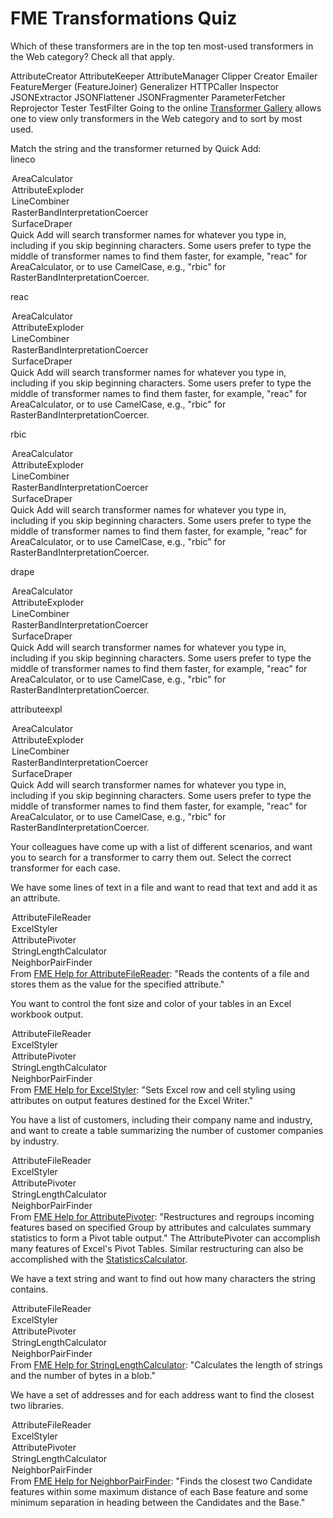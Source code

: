 # FME Transformations Quiz

<quiz name="">
  <question multiple>
    <p>
      Which of these transformers are in the top ten most-used transformers in the Web category? Check all that apply.
    </p>
    <answer>AttributeCreator</answer>
    <answer>AttributeKeeper</answer>
    <answer>AttributeManager</answer>
    <answer>Clipper</answer>
    <answer>Creator</answer>
    <answer correct>Emailer</answer>
    <answer>FeatureMerger (FeatureJoiner)</answer>
    <answer correct>Generalizer</answer>
    <answer correct>HTTPCaller</answer>
    <answer>Inspector</answer>
    <answer correct>JSONExtractor</answer>
    <answer correct>JSONFlattener</answer>
    <answer correct>JSONFragmenter </answer>
    <answer  correct>ParameterFetcher</answer>
    <answer>Reprojector</answer>
    <answer>Tester</answer>
    <answer>TestFilter</answer>
    <explanation>Going to the online <a href="https://www.safe.com/transformers/#/">Transformer Gallery</a> allows one to view only transformers in the Web category and to sort by most used.</explanation>
  </question>
  <question>
    <p>
      Match the string and the transformer returned by Quick Add:<br>
      lineco
    </p>
      <answer>
        <option>AreaCalculator</option>
        <option>AttributeExploder</option>
        <option correct>LineCombiner</option>
        <option>RasterBandInterpretationCoercer</option>
        <option>SurfaceDraper</option>
      </answer>
      <explanation>Quick Add will search transformer names for whatever you type in, including if you skip beginning characters. Some users prefer to type the middle of transformer names to find them faster, for example, "reac" for AreaCalculator, or to use CamelCase, e.g., "rbic" for RasterBandInterpretationCoercer.</explanation>
  </question>
  <question>
    <p>reac</p>
    <answer>
      <option correct>AreaCalculator</option>
      <option>AttributeExploder</option>
      <option>LineCombiner</option>
      <option>RasterBandInterpretationCoercer</option>
      <option>SurfaceDraper</option>
    </answer>
    <explanation>Quick Add will search transformer names for whatever you type in, including if you skip beginning characters. Some users prefer to type the middle of transformer names to find them faster, for example, "reac" for AreaCalculator, or to use CamelCase, e.g., "rbic" for RasterBandInterpretationCoercer.</explanation>
  </question>
    <p>rbic</p>
    <answer>
      <option>AreaCalculator</option>
      <option>AttributeExploder</option>
      <option>LineCombiner</option>
      <option correct>RasterBandInterpretationCoercer</option>
      <option>SurfaceDraper</option>
    </answer>
    <explanation>Quick Add will search transformer names for whatever you type in, including if you skip beginning characters. Some users prefer to type the middle of transformer names to find them faster, for example, "reac" for AreaCalculator, or to use CamelCase, e.g., "rbic" for RasterBandInterpretationCoercer.</explanation>
  <question>
    <p>drape</p>
    <answer>
      <option>AreaCalculator</option>
      <option>AttributeExploder</option>
      <option>LineCombiner</option>
      <option>RasterBandInterpretationCoercer</option>
      <option correct>SurfaceDraper</option>
    </answer>
    <explanation>Quick Add will search transformer names for whatever you type in, including if you skip beginning characters. Some users prefer to type the middle of transformer names to find them faster, for example, "reac" for AreaCalculator, or to use CamelCase, e.g., "rbic" for RasterBandInterpretationCoercer.</explanation>
  </question>
  <question>
    <p>attributeexpl</p>
    <answer>
      <option>AreaCalculator</option>
      <option correct>AttributeExploder</option>
      <option>LineCombiner</option>
      <option>RasterBandInterpretationCoercer</option>
      <option>SurfaceDraper</option>
    </answer>
    <explanation>Quick Add will search transformer names for whatever you type in, including if you skip beginning characters. Some users prefer to type the middle of transformer names to find them faster, for example, "reac" for AreaCalculator, or to use CamelCase, e.g., "rbic" for RasterBandInterpretationCoercer.</explanation>
  </question>
  <question>
    <p>
      Your colleagues have come up with a list of different scenarios, and want you to search for a transformer to carry them out. Select the correct transformer for each case.
    </p>
    <p>
      We have some lines of text in a file and want to read that text and add it as an attribute.
    </p>
    <answer>
      <option correct>AttributeFileReader</option>
      <option>ExcelStyler</option>
      <option>AttributePivoter</option>
      <option>StringLengthCalculator</option>
      <option>NeighborPairFinder</option>
    </answer>
    <explanation>From <a href="https://docs.safe.com/fme/html/FME_Desktop_Documentation/FME_Transformers/Transformers/attributefilereader.htm">FME Help for AttributeFileReader</a>: "Reads the contents of a file and stores them as the value for the specified attribute."</explanation>
  </question>
  <question>
    <p>You want to control the font size and color of your tables in an Excel workbook output.</p>
    <answer>
      <option>AttributeFileReader</option>
      <option correct>ExcelStyler</option>
      <option>AttributePivoter</option>
      <option>StringLengthCalculator</option>
      <option>NeighborPairFinder</option>
    </answer>
    <explanation>From <a href="https://docs.safe.com/fme/html/FME_Desktop_Documentation/FME_Transformers/Transformers/excelstyler.htm">FME Help for ExcelStyler</a>: "Sets Excel row and cell styling using attributes on output features destined for the Excel Writer."</explanation>
  </question>
  <question>
    <p>You have a list of customers, including their company name and industry, and want to create a table summarizing the number of customer companies by industry.</p>
    <answer>
      <option>AttributeFileReader</option>
      <option>ExcelStyler</option>
      <option correct>AttributePivoter</option>
      <option>StringLengthCalculator</option>
      <option>NeighborPairFinder</option>
    </answer>
    <explanation>From <a href="https://docs.safe.com/fme/html/FME_Desktop_Documentation/FME_Transformers/Transformers/attributepivoter.htm">FME Help for AttributePivoter</a>: "Restructures and regroups incoming features based on specified Group by attributes and calculates summary statistics to form a Pivot table output." The AttributePivoter can accomplish many features of Excel's Pivot Tables. Similar restructuring can also be accomplished with the <a href="https://docs.safe.com/fme/html/FME_Desktop_Documentation/FME_Transformers/Transformers/statisticscalculator.htm">StatisticsCalculator</a>.</explanation>
  </question>
  <question>
    <p>We have a text string and want to find out how many characters the string contains.</p>
    <answer>
      <option>AttributeFileReader</option>
      <option>ExcelStyler</option>
      <option>AttributePivoter</option>
      <option correct>StringLengthCalculator</option>
      <option>NeighborPairFinder</option>
    </answer>
    <explanation>From <a href="https://docs.safe.com/fme/html/FME_Desktop_Documentation/FME_Transformers/Transformers/stringlengthcalculator.htm">FME Help for StringLengthCalculator</a>: "Calculates the length of strings and the number of bytes in a blob."</explanation>
  </question>
  <question>
    <p>We have a set of addresses and for each address want to find the closest two libraries.</p>
    <answer>
      <option>AttributeFileReader</option>
      <option>ExcelStyler</option>
      <option>AttributePivoter</option>
      <option>StringLengthCalculator</option>
      <option correct>NeighborPairFinder</option>
    </answer>
    <explanation>From <a href="https://docs.safe.com/fme/html/FME_Desktop_Documentation/FME_Transformers/Transformers/neighborpairfinder.htm">FME Help for NeighborPairFinder</a>: "Finds the closest two Candidate features within some maximum distance of each Base feature and some minimum separation in heading between the Candidates and the Base."</explanation>
  </question>
</quiz>
